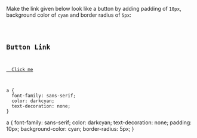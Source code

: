 Make the link given below
look like a button by adding
padding of `10px`,
background color of `cyan`
and
border radius of `5px`:

<Editor lang="css" type="exercise">
<code>
<panel lang="html">
<h2>Button Link</h2>
<a href="#">
  Click me
</a>
</panel>
<panel lang="css">
a {
  font-family: sans-serif;
  color: darkcyan;
  text-decoration: none;
}
</panel>
</code>

<solution>
a {
  font-family: sans-serif;
  color: darkcyan;
  text-decoration: none;
  padding: 10px;
  background-color: cyan;
  border-radius: 5px;
}
</solution>
</Editor>